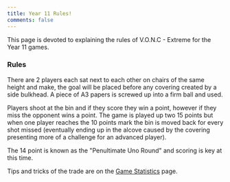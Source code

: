 ```yaml
---
title: Year 11 Rules!
comments: false
---
```


This page is devoted to explaining the rules of V.O.N.C - Extreme for the Year 11 games.

### Rules

There are 2 players each sat next to each other on chairs of the same height and make, the goal will be placed before any covering created by a side bulkhead. A piece of A3 papers is screwed up into a firm ball and used.

Players shoot at the bin and if they score they win a point, however if they miss the opponent wins a point. The game is played up two 15 points but when one player reaches the 10 points mark the bin is moved back for every shot missed (eventually ending up in the alcove caused by the covering presenting more of a challenge for an advanced player).

The 14 point is known as the "Penultimate Uno Round" and scoring is key at this time.

Tips and tricks of the trade are on the [Game Statistics](/stat) page.
